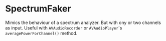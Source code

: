 # SpectrumFaker

Mimics the behaviour of a spectrum analyzer. But with ony or two channels as input. Useful with `AVAudioRecorder` or `AVAudioPlayer`´s `averagePowerForChannel()` method.